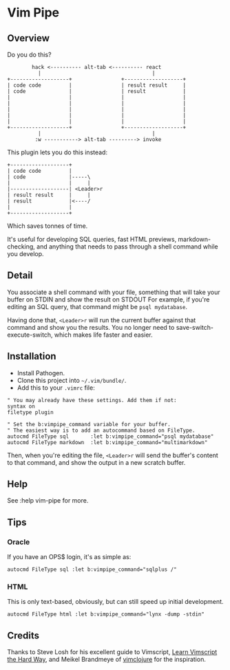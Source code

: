 # Vim Pipe

## Overview

Do you do this?

```
        hack <---------- alt-tab <---------- react
          |                                    |
+-------------------+                +-------------------+
| code code         |                | result result     |
| code              |                | result            |
|                   |                |                   |
|                   |                |                   |
|                   |                |                   |
|                   |                |                   |
|                   |                |                   |
+-------------------+                +-------------------+
          |                                    |
         :w -----------> alt-tab ---------> invoke
```

This plugin lets you do this instead:

```
+-------------------+
| code code         |
| code              |-----\
|                   |     |
|-------------------| <Leader>r
| result result     |     |
| result            |<----/
|                   |
+-------------------+
```

Which saves tonnes of time.

It's useful for developing SQL queries, fast HTML previews, markdown-checking,
and anything that needs to pass through a shell command while you develop.

## Detail

You associate a shell command with your file, something that will take your
buffer on STDIN and show the result on STDOUT For example, if you're editing an
SQL query, that command might be `psql mydatabase`.

Having done that, `<Leader>r` will run the current buffer against that command
and show you the results. You no longer need to save-switch-execute-switch,
which makes life faster and easier.

## Installation

* Install Pathogen.
* Clone this project into `~/.vim/bundle/`.
* Add this to your `.vimrc` file:

```vimscript
" You may already have these settings. Add them if not:
syntax on
filetype plugin

" Set the b:vimpipe_command variable for your buffer.
" The easiest way is to add an autocommand based on FileType.
autocmd FileType sql       :let b:vimpipe_command="psql mydatabase"
autocmd FileType markdown  :let b:vimpipe_command="multimarkdown"
```

Then, when you're editing the file, `<Leader>r` will send the buffer's content
to that command, and show the output in a new scratch buffer.

## Help

See :help vim-pipe for more.

## Tips

### Oracle

If you have an OPS$ login, it's as simple as:
```
autocmd FileType sql :let b:vimpipe_command="sqlplus /"
```

### HTML

This is only text-based, obviously, but can still speed up initial development.
```
autocmd FileType html :let b:vimpipe_command="lynx -dump -stdin"
```

## Credits

Thanks to Steve Losh for his excellent guide to Vimscript, [Learn Vimscript the Hard Way][1], and Meikel Brandmeye of [vimclojure][2] for the inspiration.


[1]: http://learnvimscriptthehardway.stevelosh.com/
[2]: https://github.com/kotarak/vimclojure
